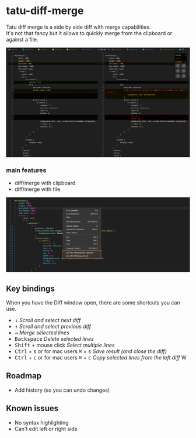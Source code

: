 # tatu-diff-merge

Tatu diff merge is a side by side diff with merge capabilities.  
It's not that fancy but it allows to quickly merge from the clipboard or against a file.

![Preview](images/preview.jpg)

### main features
* diff/merge with clipboard
* diff/merge with file

![Context menu](images/context-menu.jpg)

## Key bindings
When you have the Diff window open, there are some shortcuts you can use.

 * <kbd>&downarrow;</kbd> *Scroll and select next diff*  
 * <kbd>&uparrow;</kbd> *Scroll and select previous diff*
 * <kbd>&rightarrow;</kbd> *Merge selected lines*
 * <kbd>Backspace</kbd> *Delete selected lines*
 * <kbd>Shift</kbd> + mouse click *Select multiple lines*  
 * <kbd>Ctrl</kbd> + <kbd>s</kbd> or for mac users <kbd>&#8984;</kbd> + <kbd>s</kbd> *Save result (and close the diff)*
 * <kbd>Ctrl</kbd> + <kbd>c</kbd> or for mac users <kbd>&#8984;</kbd> + <kbd>c</kbd> *Copy selected lines from the left diff*  W

 ## Roadmap
 * Add history (so you can undo changes)

 ## Known issues
 * No syntax highlighting
 * Can't edit left or right side